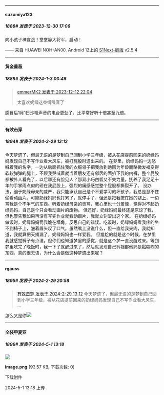 
*****

####  suzumiya123  
##### 1888#       发表于 2023-12-30 17:06

向小孩子梓宣战！堂堂静大将军，启动！

—— 来自 HUAWEI NOH-AN00, Android 12上的 [S1Next-鹅版](https://github.com/ykrank/S1-Next/releases) v2.5.4

*****

####  黄金蔷薇  
##### 1889#       发表于 2024-1-3 00:46

<blockquote><a href="httphttps://bbs.saraba1st.com/2b/forum.php?mod=redirect&amp;goto=findpost&amp;pid=63309273&amp;ptid=2068028" target="_blank">emmerMK2 发表于 2023-12-12 22:04</a>

太喜欢奶绿这束缚嗓音了</blockquote>
感冒后1月1日沙哑声音的电台更劲了，比平常好听十倍甚至九倍。

*****

####  有效击穿  
##### 1894#       发表于 2024-2-29 13:12

今天梦遗了，但最无语的是梦到自己回到小学三年级，被从花店提前回来的奶绿妈妈发现自己不写作业看大风车，被打屁股时遗出来的。
 在梦里，奶绿妈妈一边怒喊着我的名字，一边从后面抓住我的衣服领子把我放到她因为年龄而略微发福变得软软弹弹的腿上，不顾我哭喊着就当着朋友还有邻居的面扒下我的内裤，整个屁股都被外人看光了，以后哪还有脸见人？那双小巧白皙又不失力量，抚养了我足足十年的手掌雨点似的砸在我屁股上，强烈的痛感感觉整个屁股都撕裂开了。
 没办法，迫于奶绿母亲的威严，我只能承认自己是个不爱学习的坏孩子，我总是忍不住偷看动画片。可能奶绿妈妈也打累了，就停手了，但还是把我按在她的腿上，一边骂我是个不争气的东西。听着奶绿母亲的责骂，我心里也十分羞愧，觉得对不起奶绿妈妈，自己是个只会看动画片的废物。
 但还好，奶绿妈妈最终还是原谅了我，但也警告我如果再没有写完作业就看动画片，我就立刻滚出这个家。
 在奶绿妈妈做饭时，奶绿妈妈罚我跪在墙角，反思自己的错误。吃饭时，奶绿妈妈看我疼的坐不到椅子上，皱着眉头叹了口气。虽然嘴上没说什么，但一直给我夹肉，我就知道，我就算把天捅漏了，奶绿妈妈也一样爱我。
 但尴尬的就是这个时候，在梦里我就感觉裤子有点湿。但你们也知道梦里的感觉，就是这个梦一直没醒过来。等到梦里吃完了晚饭时，我一下子就醒过来了，然后就发现自己裤裆都他妈是黏糊糊的东西，真的很无语，为什么会是做这种梦遗出来呢？


*****

####  rgauss  
##### 1895#       发表于 2024-2-29 20:58

<blockquote><a href="httphttps://bbs.saraba1st.com/2b/forum.php?mod=redirect&amp;goto=findpost&amp;pid=64103707&amp;ptid=2068028" target="_blank">有效击穿 发表于 2024-2-29 13:12</a>
今天梦遗了，但最无语的是梦到自己回到小学三年级，被从花店提前回来的奶绿妈妈发现自己不写作业看大风车， ...</blockquote>
怎么又是你<img src="https://static.saraba1st.com/image/smiley/face2017/066.png" referrerpolicy="no-referrer">

*****

####  全装甲夏亚  
##### 1896#       发表于 2024-5-1 13:18

<img src="https://img.saraba1st.com/forum/202405/01/131829h44n4lm5ambp3y0k.png" referrerpolicy="no-referrer">

<strong>image.png</strong> (93.57 KB, 下载次数: 0)

下载附件

2024-5-1 13:18 上传


